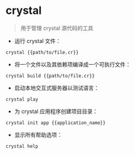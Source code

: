 # crystal

> 用于管理 crystal 源代码的工具

- 运行 crystal 文件：

`crystal {{path/to/file.cr}}`

- 将一个文件以及其依赖项编译成一个可执行文件：

`crystal build {{path/to/file.cr}}`

- 启动本地交互式服务器以测试语言：

`crystal play`

- 为 crystal 应用程序创建项目目录：

`crystal init app {{application_name}}`

- 显示所有帮助选项：

`crystal help`

[#]: contributors: ([Datura stramonium L.])